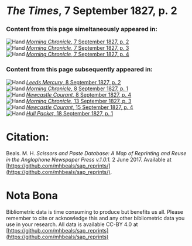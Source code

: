 # *The Times*, 7 September 1827, p. 2  
  
### Content from this page simeltaneously appeared in:  
![Hand](http://scissorsandpaste.net/wp-content/uploads/2017/06/smallhandpointer.png) [*Morning Chronicle*, 7 September 1827, p. 2](https://mhbeals.github.io/sap_html/Morning-Chronicle/Morning-Chronicle-7-September-1827-p-2)  
![Hand](http://scissorsandpaste.net/wp-content/uploads/2017/06/smallhandpointer.png) [*Morning Chronicle*, 7 September 1827, p. 3](https://mhbeals.github.io/sap_html/Morning-Chronicle/Morning-Chronicle-7-September-1827-p-3)  
![Hand](http://scissorsandpaste.net/wp-content/uploads/2017/06/smallhandpointer.png) [*Morning Chronicle*, 7 September 1827, p. 4](https://mhbeals.github.io/sap_html/Morning-Chronicle/Morning-Chronicle-7-September-1827-p-4)  
  
### Content from this page subsequently appeared in:  
![Hand](http://scissorsandpaste.net/wp-content/uploads/2017/06/smallhandpointer.png) [*Leeds Mercury*, 8 September 1827, p. 2](https://mhbeals.github.io/sap_html/Leeds-Mercury/Leeds-Mercury-8-September-1827-p-2)  
![Hand](http://scissorsandpaste.net/wp-content/uploads/2017/06/smallhandpointer.png) [*Morning Chronicle*, 8 September 1827, p. 1](https://mhbeals.github.io/sap_html/Morning-Chronicle/Morning-Chronicle-8-September-1827-p-1)  
![Hand](http://scissorsandpaste.net/wp-content/uploads/2017/06/smallhandpointer.png) [*Newcastle Courant*, 8 September 1827, p. 4](https://mhbeals.github.io/sap_html/Newcastle-Courant/Newcastle-Courant-8-September-1827-p-4)  
![Hand](http://scissorsandpaste.net/wp-content/uploads/2017/06/smallhandpointer.png) [*Morning Chronicle*, 13 September 1827, p. 3](https://mhbeals.github.io/sap_html/Morning-Chronicle/Morning-Chronicle-13-September-1827-p-3)  
![Hand](http://scissorsandpaste.net/wp-content/uploads/2017/06/smallhandpointer.png) [*Newcastle Courant*, 15 September 1827, p. 4](https://mhbeals.github.io/sap_html/Newcastle-Courant/Newcastle-Courant-15-September-1827-p-4)  
![Hand](http://scissorsandpaste.net/wp-content/uploads/2017/06/smallhandpointer.png) [*Hull Packet*, 18 September 1827, p. 1](https://mhbeals.github.io/sap_html/Hull-Packet/Hull-Packet-18-September-1827-p-1)  


# Citation: 

Beals. M. H. *Scissors and Paste Database: A Map of Reprinting and Reuse in the Anglophone Newspaper Press v.1.0.1.* 2 June 2017. Available at [https://github.com/mhbeals/sap_reprints/](https://github.com/mhbeals/sap_reprints/). 

# Nota Bona

Bibliometric data is time consuming to produce but benefits us all. Please remember to cite or acknowledge this and any other bibliometric data you use in your research. All data is available CC-BY 4.0 at [https://github.com/mhbeals/sap_reprints](https://github.com/mhbeals/sap_reprints)